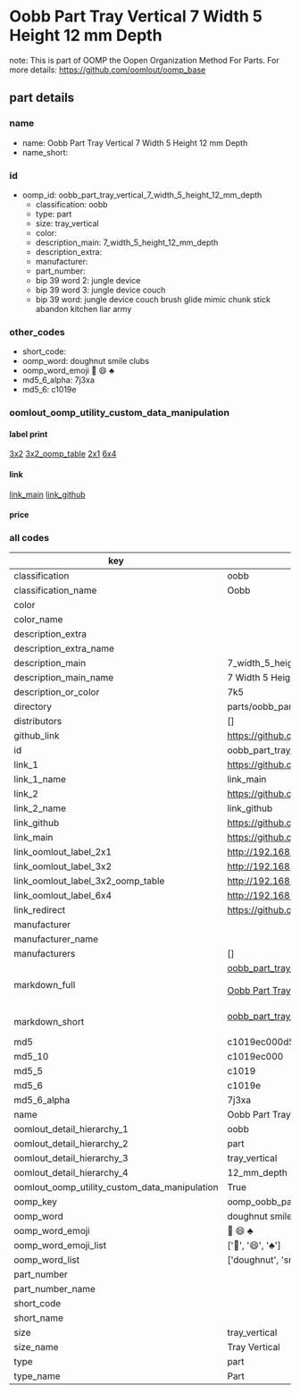 # Oobb Part Tray Vertical 7 Width 5 Height 12 mm Depth  

note: This is part of OOMP the Oopen Organization Method For Parts. For more details: https://github.com/oomlout/oomp_base

##  part details
  







### name
* name: Oobb Part Tray Vertical 7 Width 5 Height 12 mm Depth
* name_short: 
### id
* oomp_id: oobb_part_tray_vertical_7_width_5_height_12_mm_depth
  * classification: oobb
  * type: part
  * size: tray_vertical
  * color: 
  * description_main: 7_width_5_height_12_mm_depth
  * description_extra: 
  * manufacturer: 
  * part_number: 
  * bip 39 word 2: jungle device
  * bip 39 word 3: jungle device couch
  * bip 39 word: jungle device couch brush glide mimic chunk stick abandon kitchen liar army

### other_codes
* short_code: 
* oomp_word: doughnut smile clubs
* oomp_word_emoji :doughnut: :smile: :clubs:
* md5_6_alpha: 7j3xa
* md5_6: c1019e






### oomlout_oomp_utility_custom_data_manipulation
#### label print
[3x2](http://192.168.1.245:1112/?label=oomp%207j3xa)
[3x2_oomp_table](http://192.168.1.108:1112/?label=oomp%207j3xa)
[2x1](http://192.168.1.242:1112/?label=oomp%207j3xa)
[6x4](http://192.168.1.55:1112/?label=oomp%207j3xa)    

#### link

[link_main](https://github.com/oomlout/oomlout_oomp_version_1_messy/tree/main/parts/oobb_part_tray_vertical_7_width_5_height_12_mm_depth) [link_github](https://github.com/oomlout/oomlout_oomp_version_1_messy/tree/main/parts/oobb_part_tray_vertical_7_width_5_height_12_mm_depth)                             

#### price







### all codes 
| key | value |  
| --- | --- |  
| classification | oobb |  
| classification_name | Oobb |  
| color |  |  
| color_name |  |  
| description_extra |  |  
| description_extra_name |  |  
| description_main | 7_width_5_height_12_mm_depth |  
| description_main_name | 7 Width 5 Height 12 mm Depth |  
| description_or_color | 7k5 |  
| directory | parts/oobb_part_tray_vertical_7_width_5_height_12_mm_depth |  
| distributors | [] |  
| github_link | https://github.com/oomlout/oomlout_oomp_part_src/tree/main/parts/oobb_part_tray_vertical_7_width_5_height_12_mm_depth |  
| id | oobb_part_tray_vertical_7_width_5_height_12_mm_depth |  
| link_1 | https://github.com/oomlout/oomlout_oomp_version_1_messy/tree/main/parts/oobb_part_tray_vertical_7_width_5_height_12_mm_depth |  
| link_1_name | link_main |  
| link_2 | https://github.com/oomlout/oomlout_oomp_version_1_messy/tree/main/parts/oobb_part_tray_vertical_7_width_5_height_12_mm_depth |  
| link_2_name | link_github |  
| link_github | https://github.com/oomlout/oomlout_oomp_version_1_messy/tree/main/parts/oobb_part_tray_vertical_7_width_5_height_12_mm_depth |  
| link_main | https://github.com/oomlout/oomlout_oomp_version_1_messy/tree/main/parts/oobb_part_tray_vertical_7_width_5_height_12_mm_depth |  
| link_oomlout_label_2x1 | http://192.168.1.242:1112/?label=oomp%207j3xa |  
| link_oomlout_label_3x2 | http://192.168.1.245:1112/?label=oomp%207j3xa |  
| link_oomlout_label_3x2_oomp_table | http://192.168.1.108:1112/?label=oomp%207j3xa |  
| link_oomlout_label_6x4 | http://192.168.1.55:1112/?label=oomp%207j3xa |  
| link_redirect | https://github.com/oomlout/oomlout_oomp_version_1_messy/tree/main/parts/oobb_part_tray_vertical_7_width_5_height_12_mm_depth |  
| manufacturer |  |  
| manufacturer_name |  |  
| manufacturers | [] |  
| markdown_full | [oobb_part_tray_vertical_7_width_5_height_12_mm_depth](none)<br>[](none)<br>[Oobb Part Tray Vertical 7 Width 5 Height 12 Mm Depth](none)<br><br> |  
| markdown_short | [oobb_part_tray_vertical_7_width_5_height_12_mm_depth](none)<br><br> |  
| md5 | c1019ec000d5a516333181d261cf2bc8 |  
| md5_10 | c1019ec000 |  
| md5_5 | c1019 |  
| md5_6 | c1019e |  
| md5_6_alpha | 7j3xa |  
| name | Oobb Part Tray Vertical 7 Width 5 Height 12 mm Depth |  
| oomlout_detail_hierarchy_1 | oobb |  
| oomlout_detail_hierarchy_2 | part |  
| oomlout_detail_hierarchy_3 | tray_vertical |  
| oomlout_detail_hierarchy_4 | 12_mm_depth |  
| oomlout_oomp_utility_custom_data_manipulation | True |  
| oomp_key | oomp_oobb_part_tray_vertical_7_width_5_height_12_mm_depth |  
| oomp_word | doughnut smile clubs |  
| oomp_word_emoji | :doughnut: :smile: :clubs: |  
| oomp_word_emoji_list | [':doughnut:', ':smile:', ':clubs:'] |  
| oomp_word_list | ['doughnut', 'smile', 'clubs'] |  
| part_number |  |  
| part_number_name |  |  
| short_code |  |  
| short_name |  |  
| size | tray_vertical |  
| size_name | Tray Vertical |  
| type | part |  
| type_name | Part |  
